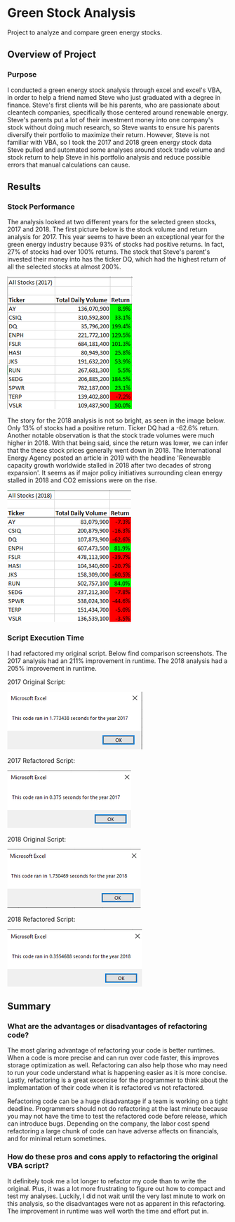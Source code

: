 # Green Stock Analysis
Project to analyze and compare green energy stocks.

## Overview of Project
### Purpose
I conducted a green energy stock analysis through excel and excel's VBA, in order to help a friend named Steve who just graduated with a degree in finance. Steve's first clients will be his parents, who are passionate about cleantech companies, specifically those centered around renewable energy. Steve's parents put a lot of their investment money into one company's stock without doing much research, so Steve wants to ensure his parents diversify their portfolio to maximize their return. However, Steve is not familiar with VBA, so I took the 2017 and 2018 green energy stock data Steve pulled and automated some analyses around stock trade volume and stock return to help Steve in his portfolio analysis and reduce possible errors that manual calculations can cause.

## Results
### Stock Performance
The analysis looked at two different years for the selected green stocks, 2017 and 2018. The first picture below is the stock volume and return analysis for 2017. This year seems to have been an exceptional year for the green energy industry because 93% of stocks had positive returns. In fact, 27% of stocks had over 100% returns. The stock that Steve's parent's invested their money into has the ticker DQ, which had the highest return of all the selected stocks at almost 200%.

![2017_stock_performance](https://github.com/asliwinski23/Stock-Analysis/blob/main/2017_stock_performance.png)

The story for the 2018 analysis is not so bright, as seen in the image below. Only 13% of stocks had a positive return. Ticker DQ had a -62.6% return. Another notable observation is that the stock trade volumes were much higher in 2018. With that being said, since the return was lower, we can infer that the these stock prices generally went down in 2018. The International Energy Agency posted an article in 2019 with the headline 'Renewable capacity growth worldwide stalled in 2018 after two decades of strong expansion'. It seems as if major policy initiatives surrounding clean energy stalled in 2018 and CO2 emissions were on the rise.

![2018_stock_performance_2](https://github.com/asliwinski23/Stock-Analysis/blob/main/2018_stock_performance_2.png)

### Script Execution Time
I had refactored my original script. Below find comparison screenshots. The 2017 analysis had an 211% improvement in runtime. The 2018 analysis had a 205% improvement in runtime.

2017 Original Script:


![module_2017_runntime](https://github.com/asliwinski23/Stock-Analysis/blob/main/module_2017_runntime.png)


2017 Refactored Script:


![VBA_Challenge_2017](https://github.com/asliwinski23/Stock-Analysis/blob/main/VBA_Challenge_2017.png)


2018 Original Script:


![module_2018_runntime](https://github.com/asliwinski23/Stock-Analysis/blob/main/module_2018_runntime.png)


2018 Refactored Script:


![VBA_Challenge_2018](https://github.com/asliwinski23/Stock-Analysis/blob/main/VBA_Challenge_2018.png)

## Summary
### What are the advantages or disadvantages of refactoring code?
The most glaring advantage of refactoring your code is better runtimes. When a code is more precise and can run over code faster, this improves storage optimization as well. Refactoring can also help those who may need to run your code understand what is happening easier as it is more concise. Lastly, refactoring is a great excercise for the programmer to think about the implemantation of their code when it is refactored vs not refactored.

Refactoring code can be a huge disadvantage if a team is working on a tight deadline. Programmers should not do refactoring at the last minute because you may not have the time to test the refactored code before release, which can introduce bugs. Depending on the company, the labor cost spend refactoring a large chunk of code can have adverse affects on financials, and for minimal return sometimes.

### How do these pros and cons apply to refactoring the original VBA script?
It definitely took me a lot longer to refactor my code than to write the original. Plus, it was a lot more frustrating to figure out how to compact and test my analyses. Luckily, I did not wait until the very last minute to work on this analysis, so the disadvantages were not as apparent in this refactoring. The improvement in runtime was well worth the time and effort put in.
